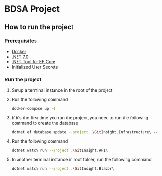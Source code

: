 # BDSA Project

## How to run the project

### Prerequisites

-   [Docker](https://www.docker.com/)
-   [.NET 7.0](https://dotnet.microsoft.com/download/dotnet/7.0)
-   [.NET Tool for EF Core](https://docs.microsoft.com/en-us/ef/core/cli/dotnet)
-   Initialized User Secrets


### Run the project

1.  Setup a terminal instance in the root of the project

2.  Run the following command

    ```bash
    docker-compose up -d
    ```

3. If it's the first time you run the project, you need to run the following command to create the database

    ```bash
    dotnet ef database update --project .\GitInsight.Infrastructure\ --startup-project .\GitInsight.API\
    ```

4.  Run the following command

    ```bash
    dotnet watch run --project .\GitInsight.API\
    ```

5.  In another terminal instance in root folder, run the following command

    ```bash
    dotnet watch run --project .\GitInsight.Blazor\
    ```